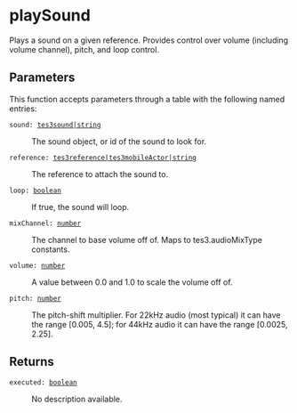# playSound

Plays a sound on a given reference. Provides control over volume (including volume channel), pitch, and loop control.

## Parameters

This function accepts parameters through a table with the following named entries:

<dl class="describe">
<dt><code class="descname">sound: <a href="https://mwse.readthedocs.io/en/latest/lua/type/tes3sound|string.html">tes3sound|string</a></code></dt>
<dd>

The sound object, or id of the sound to look for.

</dd>
<dt><code class="descname">reference: <a href="https://mwse.readthedocs.io/en/latest/lua/type/tes3reference|tes3mobileActor|string.html">tes3reference|tes3mobileActor|string</a></code></dt>
<dd>

The reference to attach the sound to.

</dd>
<dt><code class="descname">loop: <a href="https://mwse.readthedocs.io/en/latest/lua/type/boolean.html">boolean</a></code></dt>
<dd>

If true, the sound will loop.

</dd>
<dt><code class="descname">mixChannel: <a href="https://mwse.readthedocs.io/en/latest/lua/type/number.html">number</a></code></dt>
<dd>

The channel to base volume off of. Maps to tes3.audioMixType constants.

</dd>
<dt><code class="descname">volume: <a href="https://mwse.readthedocs.io/en/latest/lua/type/number.html">number</a></code></dt>
<dd>

A value between 0.0 and 1.0 to scale the volume off of.

</dd>
<dt><code class="descname">pitch: <a href="https://mwse.readthedocs.io/en/latest/lua/type/number.html">number</a></code></dt>
<dd>

The pitch-shift multiplier. For 22kHz audio (most typical) it can have the range [0.005, 4.5]; for 44kHz audio it can have the range [0.0025, 2.25].

</dd>
</dl>

## Returns

<dl class="describe">
<dt><code class="descname">executed: <a href="https://mwse.readthedocs.io/en/latest/lua/type/boolean.html">boolean</a></code></dt>
<dd>

No description available.

</dd>
</dl>
